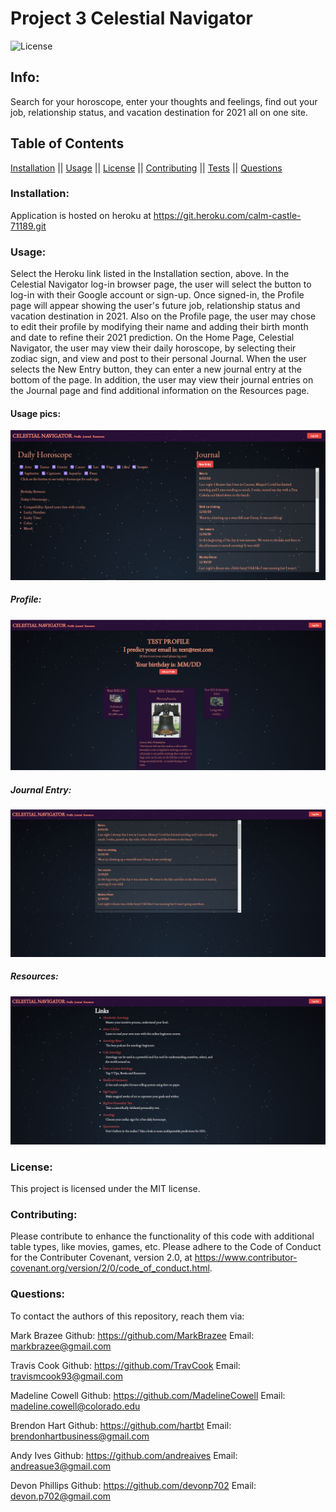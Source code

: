 # Project 3 Celestial Navigator

![License](https://img.shields.io/badge/license-MIT-blue.svg)

## Info:

Search for your horoscope, enter your thoughts and feelings, find out your job, relationship status, and vacation destination for 2021 all on one site.

## Table of Contents

[Installation](#Installation) || [Usage](#Usage) || [License](#License) || [Contributing](#Contributing) || [Tests](#Tests) || [Questions](#Questions)

### Installation:

Application is hosted on heroku at https://git.heroku.com/calm-castle-71189.git

### Usage:

Select the Heroku link listed in the Installation section, above. In the Celestial Navigator log-in browser page, the user will select the button to log-in with their Google account or sign-up. Once signed-in, the Profile page will appear showing the user's future job, relationship status and vacation destination in 2021. Also on the Profile page, the user may chose to edit their profile by modifying their name and adding their birth month and date to refine their 2021 prediction. On the Home Page, Celestial Navigator, the user may view their daily horoscope, by selecting their zodiac sign, and view and post to their personal Journal. When the user selects the New Entry button, they can enter a new journal entry at the bottom of the page. In addition, the user may view their journal entries on the Journal page and find additional information on the Resources page.

#### Usage pics:

![home](./client/src/images/home.png)

##### Profile:

![profile](./client/src/images/profile.png)

##### Journal Entry:

![journal](./client/src/images/journal.png)

##### Resources:

![resources](./client/src/images/resources.png)

### License:

This project is licensed under the MIT license.

### Contributing:

Please contribute to enhance the functionality of this code with additional table types, like movies, games, etc. Please adhere to the Code of Conduct for the Contributer Covenant, version 2.0, at https://www.contributor-covenant.org/version/2/0/code_of_conduct.html.

### Questions:

To contact the authors of this repository, reach them via:

Mark Brazee
Github: https://github.com/MarkBrazee
Email: markbrazee@gmail.com

Travis Cook
Github: https://github.com/TravCook
Email: travismcook93@gmail.com

Madeline Cowell
Github: https://github.com/MadelineCowell
Email: madeline.cowell@colorado.edu

Brendon Hart
Github: https://github.com/hartbt
Email: brendonhartbusiness@gmail.com

Andy Ives
Github: https://github.com/andreaives
Email: andreasue3@gmail.com

Devon Phillips
Github: https://github.com/devonp702
Email: devon.p702@gmail.com
